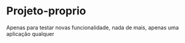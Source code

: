 # Projeto-proprio
Apenas para testar novas funcionalidade, nada de mais, apenas uma aplicação qualquer
